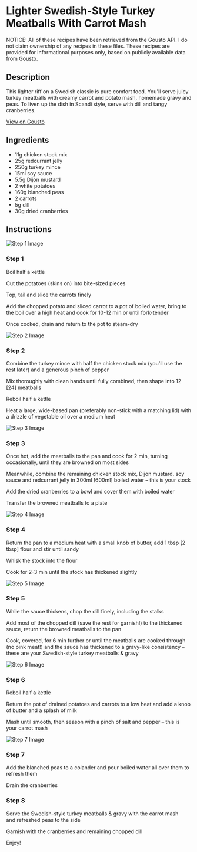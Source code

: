 # Lighter Swedish-Style Turkey Meatballs With Carrot Mash

NOTICE: All of these recipes have been retrieved from the Gousto API. I do not claim ownership of any recipes in these files. These recipes are provided for informational purposes only, based on publicly available data from Gousto.

## Description

This lighter riff on a Swedish classic is pure comfort food. You'll serve juicy turkey meatballs with creamy carrot and potato mash, homemade gravy and peas. To liven up the dish in Scandi style, serve with dill and tangy cranberries. 

[View on Gousto](https://www.gousto.co.uk/recipes/cookbook/lighter-swedish-style-turkey-meatballs-with-carrot-mash)

## Ingredients

- 11g chicken stock mix
- 25g redcurrant jelly
- 250g turkey mince
- 15ml soy sauce
- 5.5g Dijon mustard
- 2 white potatoes
- 160g blanched peas
- 2 carrots
- 5g dill
- 30g dried cranberries

## Instructions

![Step 1 Image](https://production-media.gousto.co.uk/cms/recipe-step-image/step-1-copy-1660037942661-x200.jpg)

### Step 1

Boil half a kettle

Cut the potatoes (skins on) into bite-sized pieces

Top, tail and slice the carrots finely

Add the chopped potato and sliced carrot to a pot of boiled water, bring to the boil over a high heat and cook for 10-12 min or until fork-tender

Once cooked, drain and return to the pot to steam-dry

![Step 2 Image](https://production-media.gousto.co.uk/cms/recipe-step-image/step-2-copy-1660037946433-x200.jpg)

### Step 2

Combine the turkey mince with half the chicken stock mix (you'll use the rest later) and a generous pinch of pepper

Mix thoroughly with clean hands until fully combined, then shape into 12 <span class="text-danger">[24]</span> meatballs

Reboil half a kettle

Heat a large, wide-based pan (preferably non-stick with a matching lid) with a drizzle of vegetable oil over a medium heat

![Step 3 Image](https://production-media.gousto.co.uk/cms/recipe-step-image/step-3-copy-1660038004774-x200.jpg)

### Step 3

Once hot, add the meatballs to the pan and cook for 2 min, turning occasionally, until they are browned on most sides

Meanwhile, combine the remaining chicken stock mix, Dijon mustard, soy sauce and redcurrant jelly in 300ml <span class="text-danger">[600ml]</span> boiled water – this is your stock

Add the dried cranberries to a bowl and cover them with boiled water

Transfer the browned meatballs to a plate

![Step 4 Image](https://production-media.gousto.co.uk/cms/recipe-step-image/step-4-copy-1660038012232-x200.jpg)

### Step 4

Return the pan to a medium heat with a small knob of butter, add 1 tbsp <span class="text-danger">[2 tbsp]</span> flour and stir until sandy

Whisk the stock into the flour

Cook for 2-3 min until the stock has thickened slightly

![Step 5 Image](https://production-media.gousto.co.uk/cms/recipe-step-image/step-5-copy-1660038017455-x200.jpg)

### Step 5

While the sauce thickens, chop the dill finely, including the stalks

Add most of the chopped dill (save the rest for garnish!) to the thickened sauce, return the browned meatballs to the pan

Cook, covered, for 6 min further or until the meatballs are cooked through (no pink meat!) and the sauce has thickened to a gravy-like consistency – these are your Swedish-style turkey meatballs & gravy

![Step 6 Image](https://production-media.gousto.co.uk/cms/recipe-step-image/step-6-copy-1660038033959-x200.jpg)

### Step 6

Reboil half a kettle

Return the pot of drained potatoes and carrots to a low heat and add a knob of butter and a splash of milk

Mash until smooth, then season with a pinch of salt and pepper – this is your carrot mash

![Step 7 Image](https://production-media.gousto.co.uk/cms/recipe-step-image/step-7-copy-1660038038161-x200.jpg)

### Step 7

Add the blanched peas to a colander and pour boiled water all over them to refresh them

Drain the cranberries

### Step 8

Serve the Swedish-style turkey meatballs & gravy with the carrot mash and refreshed peas to the side

Garnish with the cranberries and remaining chopped dill

Enjoy!

